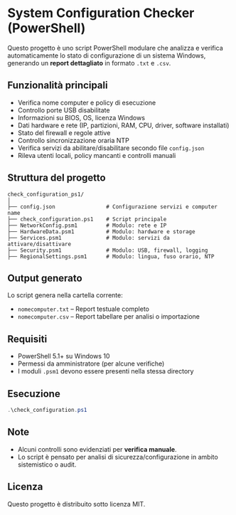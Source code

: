 # System Configuration Checker (PowerShell)

Questo progetto è uno script PowerShell modulare che analizza e verifica automaticamente lo stato di configurazione di un sistema Windows, generando un **report dettagliato** in formato `.txt` e `.csv`.

## Funzionalità principali

- Verifica nome computer e policy di esecuzione
- Controllo porte USB disabilitate
- Informazioni su BIOS, OS, licenza Windows
- Dati hardware e rete (IP, partizioni, RAM, CPU, driver, software installati)
- Stato del firewall e regole attive
- Controllo sincronizzazione oraria NTP
- Verifica servizi da abilitare/disabilitare secondo file `config.json`
- Rileva utenti locali, policy mancanti e controlli manuali

## Struttura del progetto

```
check_configuration_ps1/
│
├── config.json                # Configurazione servizi e computer name
├── check_configuration.ps1    # Script principale
├── NetworkConfig.psm1         # Modulo: rete e IP
├── HardwareData.psm1          # Modulo: hardware e storage
├── Services.psm1              # Modulo: servizi da attivare/disattivare
├── Security.psm1              # Modulo: USB, firewall, logging
├── RegionalSettings.psm1      # Modulo: lingua, fuso orario, NTP
```

## Output generato

Lo script genera nella cartella corrente:

- `nomecomputer.txt` – Report testuale completo
- `nomecomputer.csv` – Report tabellare per analisi o importazione

## Requisiti

- PowerShell 5.1+ su Windows 10
- Permessi da amministratore (per alcune verifiche)
- I moduli `.psm1` devono essere presenti nella stessa directory

## Esecuzione

```powershell
.\check_configuration.ps1
```

## Note

- Alcuni controlli sono evidenziati per **verifica manuale**.
- Lo script è pensato per analisi di sicurezza/configurazione in ambito sistemistico o audit.

## Licenza

Questo progetto è distribuito sotto licenza MIT.
